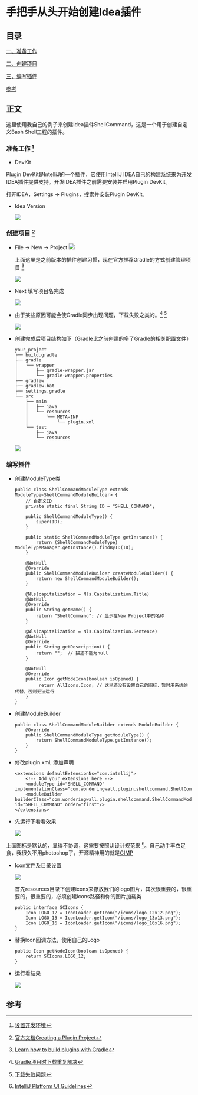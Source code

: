 手把手从头开始创建Idea插件
=======

## 目录

[一、准备工作](#first)

[二、创建项目](#second)

[三、编写插件](#third)

[参考](#end)

## 正文

这里使用我自己的例子来创建Idea插件ShellCommand，这是一个用于创建自定义Bash Shell工程的插件。

### 准备工作<a name="first"></a> [^setting_up_environment]

* DevKit

Plugin DevKit是IntelliJ的一个插件，它使用IntelliJ IDEA自己的构建系统来为开发IDEA插件提供支持。开发IDEA插件之前需要安装并启用Plugin DevKit。

打开IDEA，Settings -> Plugins，搜索并安装Plugin DevKit。

* Idea Version

    ![](images/shell_command_plugin_create_idea_version.png)

### 创建项目<a name="second"></a> [^creating_plugin_project]

* File -> New -> Project
    ![](images/shell_command_plugin_create_old_first_create.png)

    上面这里是之前版本的插件创建习惯，现在官方推荐Gradle的方式创建管理项目 [^with_gralde]

    ![](images/shell_command_plugin_create_new_first_create.png)

* Next 填写项目名完成

    ![](images/shell_command_plugin_create_second_finish.png)

* 由于某些原因可能会使Gradle同步出现问题，下载失败之类的。[^error_gradle] [^error_download]

    ![](images/shell_command_plugin_create_error_download.png)

* 创建完成后项目结构如下（Gradle比之前创建的多了Gradle的相关配置文件）

    ```
    your_project
    ├── build.gradle
    ├── gradle
    │   └── wrapper
    │       ├── gradle-wrapper.jar
    │       └── gradle-wrapper.properties
    ├── gradlew
    ├── gradlew.bat
    ├── settings.gradle
    └── src
        ├── main
        │   ├── java
        │   └── resources
        │       └── META-INF
        │           └── plugin.xml
        └── test
            ├── java
            └── resources
    ```

    ![](images/shell_command_plugin_create_project_list.png)

### 编写插件<a name="third"></a>

* 创建ModuleType类

    ```
    public class ShellCommandModuleType extends ModuleType<ShellCommandModuleBuilder> {
        // 自定义ID
        private static final String ID = "SHELL_COMMAND";

        public ShellCommandModuleType() {
            super(ID);
        }

        public static ShellCommandModuleType getInstance() {
            return (ShellCommandModuleType) ModuleTypeManager.getInstance().findByID(ID);
        }

        @NotNull
        @Override
        public ShellCommandModuleBuilder createModuleBuilder() {
            return new ShellCommandModuleBuilder();
        }

        @Nls(capitalization = Nls.Capitalization.Title)
        @NotNull
        @Override
        public String getName() {
            return "ShellCommand"; // 显示在New Project中的名称
        }

        @Nls(capitalization = Nls.Capitalization.Sentence)
        @NotNull
        @Override
        public String getDescription() {
            return "";  // 描述不能为null
        }

        @NotNull
        @Override
        public Icon getNodeIcon(boolean isOpened) {
             return AllIcons.Icon; // 这里还没有设置自己的图标，暂时用系统的代替，否则无法运行
        }
    }
    ```

* 创建ModuleBuilder

    ```
    public class ShellCommandModuleBuilder extends ModuleBuilder {
        @Override
        public ShellCommandModuleType getModuleType() {
            return ShellCommandModuleType.getInstance();
        }
    }
    ```

* 修改plugin.xml, 添加声明

    ```
    <extensions defaultExtensionNs="com.intellij">
        <!-- Add your extensions here -->
        <moduleType id="SHELL_COMMAND" implementationClass="com.wonderingwall.plugin.shellcommand.ShellCommandModuleType"/>
        <moduleBuilder builderClass="com.wonderingwall.plugin.shellcommand.ShellCommandModuleBuilder" id="SHELL_COMMAND" order="first"/>
    </extensions>
    ```

* 先运行下看看效果

    ![](images/shell_command_plugin_writing_first.png)

上面图标是默认的，显得不协调，这需要按照UI设计规范来 [^ui_guidelines]。自己动手丰衣足食，我很久不用photoshop了，开源精神用的就是[GIMP](https://www.gimp.org/)

* Icon文件及目录设置

    ![](images/shell_command_plugin_create_project_icons.png)

    首先resources目录下创建icons来存放我们的logo图片，其次很重要的，很重要的，很重要的，必须创建icons路径和你的图片加载类

    ```
    public interface SCIcons {
        Icon LOGO_12 = IconLoader.getIcon("/icons/logo_12x12.png");
        Icon LOGO_13 = IconLoader.getIcon("/icons/logo_13x13.png");
        Icon LOGO_16 = IconLoader.getIcon("/icons/logo_16x16.png");
    }
    ```

* 替换Icon回调方法，使用自己的Logo

    ```
    public Icon getNodeIcon(boolean isOpened) {
        return SCIcons.LOGO_12;
    }
    ```

* 运行看结果

    ![](images/shell_command_plugin_writing_replace_icon.png)


## 参考<a name="end"></a>

[^setting_up_environment]: [设置开发环境](https://www.jetbrains.org/intellij/sdk/docs/basics/getting_started/setting_up_environment.html)

[^creating_plugin_project]: [官方文档Creating a Plugin Project](https://www.jetbrains.org/intellij/sdk/docs/basics/getting_started/creating_plugin_project.html)

[^with_gralde]: [Learn how to build plugins with Gradle](https://www.jetbrains.org/intellij/sdk/docs/tutorials/build_system.html)

[^error_gradle]: [Gradle项目时下载重复解决](https://intellij-support.jetbrains.com/hc/en-us/community/posts/115000153630-Plugin-gradle-config-building-downloads-the-same-version)

[^error_download]: [下载失败问题](https://github.com/JetBrains/gradle-intellij-plugin/issues/345)

[^ui_guidelines]: [IntelliJ Platform UI Guidelines](https://jetbrains.design/intellij/principles/icons/)
